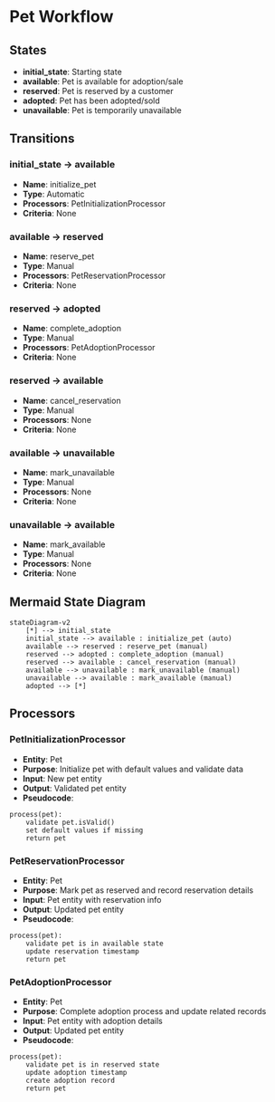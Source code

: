 # Pet Workflow

## States
- **initial_state**: Starting state
- **available**: Pet is available for adoption/sale
- **reserved**: Pet is reserved by a customer
- **adopted**: Pet has been adopted/sold
- **unavailable**: Pet is temporarily unavailable

## Transitions

### initial_state → available
- **Name**: initialize_pet
- **Type**: Automatic
- **Processors**: PetInitializationProcessor
- **Criteria**: None

### available → reserved
- **Name**: reserve_pet
- **Type**: Manual
- **Processors**: PetReservationProcessor
- **Criteria**: None

### reserved → adopted
- **Name**: complete_adoption
- **Type**: Manual
- **Processors**: PetAdoptionProcessor
- **Criteria**: None

### reserved → available
- **Name**: cancel_reservation
- **Type**: Manual
- **Processors**: None
- **Criteria**: None

### available → unavailable
- **Name**: mark_unavailable
- **Type**: Manual
- **Processors**: None
- **Criteria**: None

### unavailable → available
- **Name**: mark_available
- **Type**: Manual
- **Processors**: None
- **Criteria**: None

## Mermaid State Diagram
```mermaid
stateDiagram-v2
    [*] --> initial_state
    initial_state --> available : initialize_pet (auto)
    available --> reserved : reserve_pet (manual)
    reserved --> adopted : complete_adoption (manual)
    reserved --> available : cancel_reservation (manual)
    available --> unavailable : mark_unavailable (manual)
    unavailable --> available : mark_available (manual)
    adopted --> [*]
```

## Processors

### PetInitializationProcessor
- **Entity**: Pet
- **Purpose**: Initialize pet with default values and validate data
- **Input**: New pet entity
- **Output**: Validated pet entity
- **Pseudocode**:
```
process(pet):
    validate pet.isValid()
    set default values if missing
    return pet
```

### PetReservationProcessor
- **Entity**: Pet
- **Purpose**: Mark pet as reserved and record reservation details
- **Input**: Pet entity with reservation info
- **Output**: Updated pet entity
- **Pseudocode**:
```
process(pet):
    validate pet is in available state
    update reservation timestamp
    return pet
```

### PetAdoptionProcessor
- **Entity**: Pet
- **Purpose**: Complete adoption process and update related records
- **Input**: Pet entity with adoption details
- **Output**: Updated pet entity
- **Pseudocode**:
```
process(pet):
    validate pet is in reserved state
    update adoption timestamp
    create adoption record
    return pet
```

